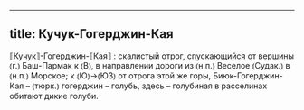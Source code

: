 
---
title: Кучук-Гогерджин-Кая
---
⟦Кучук⟧-Гогерджин-⟦Кая⟧
: скалистый отрог, спускающийся от вершины ⦅г.⦆ Баш-Пармак к ⦅В⦆, в направлении дороги из ⦅н.п.⦆ Веселое ⦅Судак.⦆ в ⦅н.п.⦆ Морское; к ⦅Ю⦆→⦅ЮЗ⦆ от отрога этой же горы, Биюк-Гогерджин-Кая – ⦅тюрк.⦆ гогерджин – голубь, здесь – голубиная в расселинах обитают дикие голуби.
